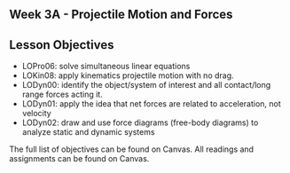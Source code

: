 ## Week 3A - Projectile Motion and Forces

## Lesson Objectives


* LOPro06: solve simultaneous linear equations
* LOKin08: apply kinematics projectile motion with no drag.
* LODyn00: identify the object/system of interest and all contact/long range forces acting it. 
* LODyn01: apply the idea that net forces are related to acceleration, not velocity 
* LODyn02: draw and use force diagrams (free-body diagrams) to analyze static and dynamic systems


The full list of objectives can be found on Canvas. All readings and assignments can be found on Canvas.


